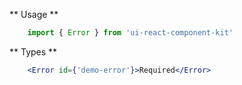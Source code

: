 ** Usage **

```javascript static
    import { Error } from 'ui-react-component-kit'
```

** Types **

```jsx
    <Error id={'demo-error'}>Required</Error>
```